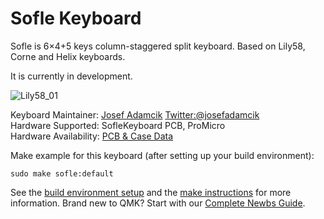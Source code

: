 # Sofle Keyboard

Sofle is 6×4+5 keys column-staggered split keyboard. Based on Lily58, Corne and Helix keyboards.

It is currently in development.

![Lily58_01](https://user-images.githubusercontent.com/6285554/50394214-72479880-079f-11e9-9d91-33fdbf1d7715.jpg)

Keyboard Maintainer: [Josef Adamcik](https://josef-adamcik.cz) [Twitter:@josefadamcik](https://twitter.com/josefadamcik)  
Hardware Supported: SofleKeyboard PCB, ProMicro  
Hardware Availability: [PCB & Case Data](https://github.com/josefadamcik/SofleKeyboard)

Make example for this keyboard (after setting up your build environment):

    sudo make sofle:default

See the [build environment setup](https://docs.qmk.fm/#/getting_started_build_tools) and the [make instructions](https://docs.qmk.fm/#/getting_started_make_guide) for more information. Brand new to QMK? Start with our [Complete Newbs Guide](https://docs.qmk.fm/#/newbs).
